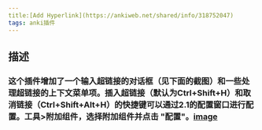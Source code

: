 ```yaml
---
title:[Add Hyperlink](https://ankiweb.net/shared/info/318752047)
tags: anki插件
---
```

## 描述
### 这个插件增加了一个输入超链接的对话框（见下面的截图）和一些处理超链接的上下文菜单项。插入超链接（默认为Ctrl+Shift+H）和取消链接（Ctrl+Shift+Alt+H）的快捷键可以通过2.1的配置窗口进行配置。工具>附加组件，选择附加组件并点击 "配置"。[image](https://raw.githubusercontent.com/ijgnd/anki21__editor_add_hyperlink/master/screenshots/1.png)
###
